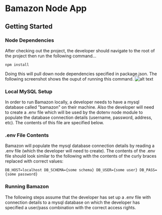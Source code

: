 # Bamazon Node App

## Getting Started
### Node Dependencies
After checking out the project, the developer should navigate to the root of the project then run the following command...

`npm install`

Doing this will pull down node dependencies specified in package.json.  The following screenshot shows the ouput of running this command. 
![alt text](https://github.com/wynnblevins/bamazon/screenshots/bamazon1.png "Installing Node Modules")

### Local MySQL Setup
In order to run Bamazon locally, a developer needs to have a mysql database called "bamazon" on their machine.  Also the developer will need to create a .env file which will be used by the dotenv node module to populate the database connection details (username, password, address, etc).  The contents of this file are specified below.

### .env File Contents
Bamazon will populate the mysql database connection details by reading a .env file (which the developer will need to create).  The contents of the .env file should look similar to the following with the contents of the curly braces replaced with correct values:

`DB_HOST=localhost
DB_SCHEMA={some schema}
DB_USER={some user}
DB_PASS={some password}`

### Running Bamazon
The following steps assume that the developer has set up a .env file with connection details to a mysql database on which the developer has specified a user/pass combination with the correct access rights.  